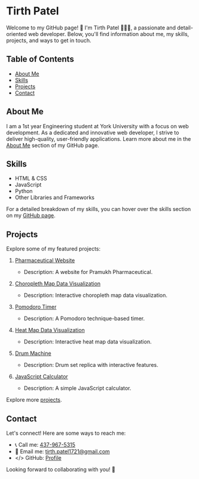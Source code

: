 # Tirth Patel

Welcome to my GitHub page! 👋 I'm Tirth Patel 👨🏽‍💻, a passionate and detail-oriented web developer. Below, you'll find information about me, my skills, projects, and ways to get in touch.

## Table of Contents
- [About Me](#about-me)
- [Skills](#skills)
- [Projects](#projects)
- [Contact](#contact)

## About Me
I am a 1st year Engineering student at York University with a focus on web development. As a dedicated and innovative web developer, I strive to deliver high-quality, user-friendly applications. Learn more about me in the [About Me](#about-me) section of my GitHub page.

## Skills
- HTML & CSS
- JavaScript
- Python
- Other Libraries and Frameworks

For a detailed breakdown of my skills, you can hover over the skills section on my [GitHub page](#skills).

## Projects
Explore some of my featured projects:

1. [Pharmaceutical Website](https://github.com/tirthp14/Pramukh-Pharmaceutical)
   - Description: A website for Pramukh Pharmaceutical.

2. [Choropleth Map Data Visualization](https://github.com/tirthp14/choropleth-map-data-visualization)
   - Description: Interactive choropleth map data visualization.

3. [Pomodoro Timer](https://github.com/tirthp14/pomodoro-timer)
   - Description: A Pomodoro technique-based timer.

4. [Heat Map Data Visualization](https://github.com/tirthp14/heat-map-data-visualization)
   - Description: Interactive heat map data visualization.

5. [Drum Machine](https://github.com/tirthp14/drum-machine)
   - Description: Drum set replica with interactive features.

6. [JavaScript Calculator](https://github.com/tirthp14/javascript-calculator)
   - Description: A simple JavaScript calculator.

Explore more [projects](https://github.com/tirthp14?tab=repositories).

## Contact
Let's connect! Here are some ways to reach me:

- 📞 Call me: [437-967-5315](tel:437-967-5315)
- 📧 Email me: [tirth.patel1721@gmail.com](mailto:tirth.patel1721@gmail.com)
- </> GitHub: [Profile](https://github.com/tirthp14)

Looking forward to collaborating with you! 🚀
